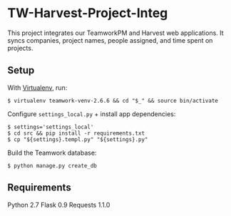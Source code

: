 # TW-Harvest-Project-Integ

This project integrates our TeamworkPM and Harvest web applications. It syncs companies, project names, people assigned, and time spent on projects.

## Setup 
With [Virtualenv](https://virtualenv.readthedocs.org/en/latest/), run:
```shell
$ virtualenv teamwork-venv-2.6.6 && cd "$_" && source bin/activate
```

Configure ``settings_local.py`` + install app dependencies:
```shell
$ settings='settings_local'
$ cd src && pip install -r requirements.txt
$ cp "${settings}.templ.py" "${settings}.py"
```

Build the Teamwork database:
```shell
$ python manage.py create_db
```

## Requirements
Python 2.7
Flask 0.9
Requests 1.1.0
